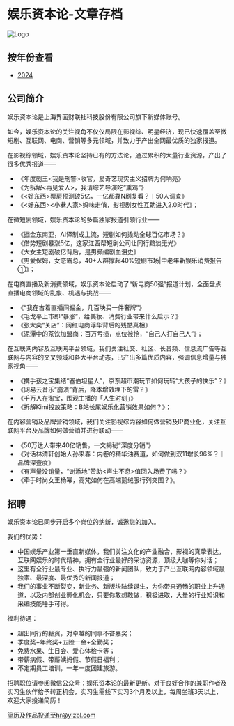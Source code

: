 # 娱乐资本论-文章存档

![Logo](https://pic.rmb.bdstatic.com/bjh/3f21f1de/250222/00e3f15de42252ed96d64723e66751d6.png)

## 按年份查看

- [2024](/blog/2024/)

## 公司简介

娱乐资本论是上海界面财联社科技股份有限公司旗下新媒体账号。

如今，娱乐资本论的关注视角不仅仅局限在影视综、明星经济，现已快速覆盖至微短剧、互联网、电商、营销等多元领域，并致力于产出全网最优质的独家报道。

在影视综领域，娱乐资本论坚持已有的方法论，通过累积的大量行业资源，产出了很多优秀报道——

- 《年度剧王<我是刑警>收官，爱奇艺现实主义招牌为何响亮》
- 《为拆解<再见爱人>，我请综艺导演吃“熏鸡”》
- 《<好东西>票房预测破5亿，一亿都靠N刷复看？丨50人调查》
- 《<好东西><小巷人家>妈味走俏，影视剧女性互助进入2.0时代》；

在微短剧领域，娱乐资本论的多篇独家报道引领行业——

- 《掘金东南亚，AI译制成主流，短剧如何撬动全球百亿市场？》
- 《借势短剧暴涨5亿，这家江西帮短剧公司让同行黯淡无光》
- 《大女主短剧破亿背后，是男频编剧血泪史》
- 《男爱保姆，女恋霸总，40+人群撑起40%短剧市场|中老年新娱乐消费报告①》；

在电商直播及新消费领域，娱乐资本论启动了“新电商50强”报道计划，全面盘点直播电商领域的乱象、机遇与挑战——

- 《“我在古着直播间掘金，几百块买一件奢牌”》
- 《毛戈平上市即“暴涨”，给美妆、消费行业带来什么启示？》
- 《张大奕“关店”：网红电商浮华背后的残酷真相》
- 《泥潭中的茶饮加盟商：百万亏损，点位被抢，“自己人打自己人”》；

在互联网内容及互联网平台领域，我们关注社交、社区、长音频、信息流广告等互联网与内容的交叉领域和各大平台动态，已产出多篇优质内容，强调信息增量与独家视角——

- 《携手孩之宝集结“塞伯坦星人”，京东超市潮玩节如何玩转“大孩子的快乐”？》
- 《网易云音乐“崩溃”背后，降本增效埋下的雷？》
- 《千万人在淘宝，围观主播的「人生时刻」》
- 《拆解Kimi投放策略：B站长尾娱乐化营销效果如何？》；

在内容营销及品牌营销领域，我们关注影视综内容如何做营销及IP商业化，关注互联网平台及品牌如何做营销并进行联动——

- 《50万达人带来40亿销售，一文揭秘“深度分销”》
- 《对话林清轩创始人孙来春：内卷的精华油赛道，如何做到双11增长96%？｜品牌深壹度》
- 《有声量没销量，“谢添地”赞助<声生不息>值回入场费了吗？》
- 《牵手时尚女王杨幂，高梵如何在高端鹅绒服行列突围？》。

## 招聘

娱乐资本论已同步开启多个岗位的纳新，诚邀您的加入。

我们的优势：

- 中国娱乐产业第一垂直新媒体，我们关注文化的产业融合，影视的真挚表达，互联网娱乐的时代精神，拥有全行业最好的采访资源，顶级大咖等你对话；
- 这里有全行业最专业、执行力最强的新闻团队，致力于产出互联网内容领域最独家、最深度、最优秀的新闻报道；
- 我们的事业不断裂变，新业务、新版块陆续诞生，为你带来通畅的职业上升通道，以及内部创业孵化机会，只要你敢想敢做，积极进取，大量的行业知识和采编技能唾手可得。

福利待遇：

- 超出同行的薪资，对卓越的同事不吝嘉奖；
- 季度奖+年终奖+五险一金+全勤奖；
- 免费水果、生日会、爱心体检卡等；
- 带薪病假、带薪姨妈假、节假日福利；
- 不定期员工培训，一年一度团建旅游。

招聘职位请参阅微信公众号：娱乐资本论的最新更新。对于良好合作的兼职作者及实习生伙伴给予转正机会，实习生需线下实习3个月及以上，每周坐班3天以上，欢迎大家投递简历！

简历及作品投递至hr@ylzbl.com